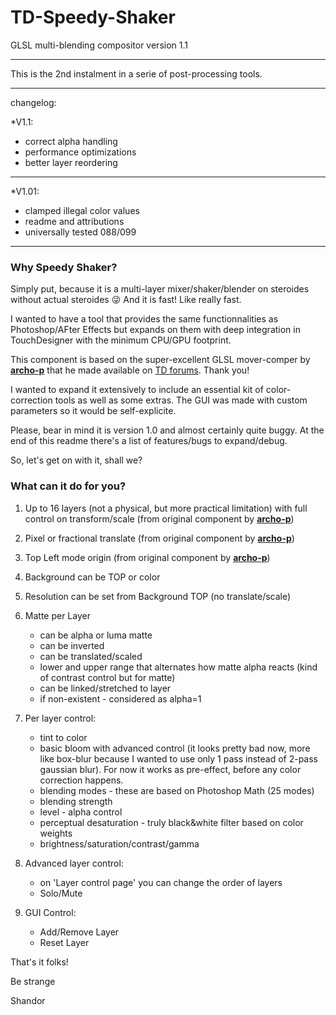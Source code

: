 # TD-Speedy-Shaker
GLSL multi-blending compositor
version 1.1

***


This is the 2nd instalment in a serie of post-processing tools.

***
changelog:

*V1.1:
  - correct alpha handling
  - performance optimizations
  - better layer reordering
***

*V1.01:
  - clamped illegal color values
  - readme and attributions
  - universally tested 088/099
***

### Why Speedy Shaker?

Simply put, because it is a multi-layer mixer/shaker/blender on steroides without actual steroides :stuck_out_tongue_winking_eye: And it is fast! Like really fast.





I wanted to have a tool that provides the same functionnalities as Photoshop/AFter Effects but expands on them with deep integration in TouchDesigner with the minimum CPU/GPU footprint. 

This component is based on the super-excellent GLSL mover-comper by [**archo-p**](http://namethemachine.com/) that he made available on [TD forums](http://derivative.ca/Forum/viewtopic.php?f=22&t=5537&hilit=multi). Thank you!

I wanted to expand it extensively to include an essential kit of color-correction tools as well as some extras. The GUI was made with custom parameters so it would be self-explicite.

Please, bear in mind it is version 1.0 and almost certainly quite buggy. At the end of this readme there's a list of features/bugs to expand/debug.

So, let's get on with it, shall we?



### What can it do for you?


1. Up to 16 layers (not a physical, but more practical limitation) with full control on transform/scale (from original component by [**archo-p**](http://namethemachine.com/))
2. Pixel or fractional translate (from original component by [**archo-p**](http://namethemachine.com/))
3. Top Left mode origin (from original component by [**archo-p**](http://namethemachine.com/))
4. Background can be TOP or color
5. Resolution can be set from Background TOP (no translate/scale)

6. Matte per Layer
   - can be alpha or luma matte
   - can be inverted
   - can be translated/scaled
   - lower and upper range that alternates how matte alpha reacts (kind of contrast control but for matte)
   - can be linked/stretched to layer
   - if non-existent - considered as alpha=1

7. Per layer control:
   - tint to color
   - basic bloom with advanced control (it looks pretty bad now, more like box-blur because I wanted to use only 1 pass instead of 2-pass gaussian blur). For now it works as pre-effect, before any color correction happens.
   - blending modes - these are based on Photoshop Math (25 modes)
   - blending strength
   - level - alpha control
   - perceptual desaturation - truly black&white filter based on color weights
   - brightness/saturation/contrast/gamma
  
8. Advanced layer control:
   - on 'Layer control page' you can change the order of layers
   - Solo/Mute
   
9. GUI Control:
   - Add/Remove Layer
   - Reset Layer
   
   
That's it folks!

Be strange

Shandor
